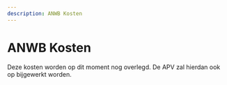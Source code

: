 ```yaml
---
description: ANWB Kosten
---
```


# ANWB Kosten

Deze kosten worden op dit moment nog overlegd. De APV zal hierdan ook op bijgewerkt worden.
